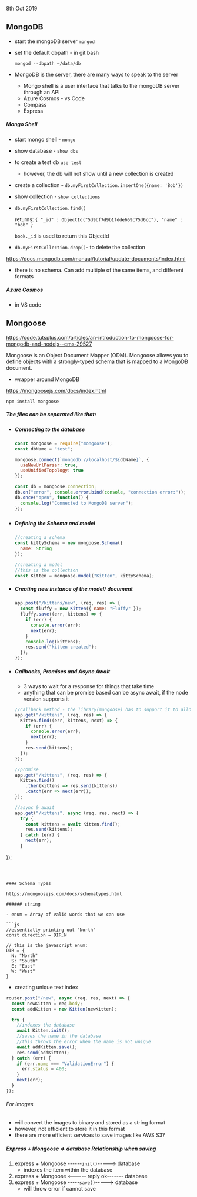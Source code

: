 8th Oct 2019

## MongoDB

- start the mongoDB server `mongod`

- set the default dbpath - in git bash

  `mongod --dbpath ~/data/db`

- MongoDB is the server, there are many ways to speak to the server 

  - Mongo shell is a user interface that talks to the mongoDB server through an API
  - Azure Cosmos - vs Code
  - Compass
  - Express



##### Mongo Shell

- start mongo shell - `mongo`

- show database - `show dbs`

- to create a test db `use test`

  - however, the db will not show until a new collection is created

- create  a collection - `db.myFirstCollection.insertOne({name: 'Bob'})`

- show collection - `show collections`

- `db.myFirstCollection.find()`

  returns: `{ "_id" : ObjectId("5d9bf7d9b1fdde669c75d6cc"), "name" : "bob" }`

  `book._id` is used to return this ObjectId
  
- `db.myFirstCollection.drop()`- to delete the collection

https://docs.mongodb.com/manual/tutorial/update-documents/index.html



- there is no schema. Can add multiple of the same items, and different formats



##### Azure Cosmos

- in VS code



## Mongoose

https://code.tutsplus.com/articles/an-introduction-to-mongoose-for-mongodb-and-nodejs--cms-29527

Mongoose is an Object Document Mapper (ODM). Mongoose allows you to define objects with a strongly-typed schema that is mapped to a MongoDB document.

- wrapper around MongoDB

https://mongoosejs.com/docs/index.html

`npm install mongoose`

##### The files can be separated like that:

- ##### Connecting to the database

  ```js
  const mongoose = require("mongoose");
  const dbName = "test";
  
  mongoose.connect(`mongodb://localhost/${dbName}`, {
    useNewUrlParser: true,
    useUnifiedTopology: true
  });
  
  const db = mongoose.connection;
  db.on("error", console.error.bind(console, "connection error:"));
  db.once("open", function() {
    console.log("Connected to MongoDB server");
  });
  ```

  #####  

- ##### Defining the Schema and model

  ```js
  //creating a schema
  const kittySchema = new mongoose.Schema({
    name: String
  });
  
  //creating a model
  //this is the collection
  const Kitten = mongoose.model("Kitten", kittySchema);
  ```

  

- ##### Creating new instance of the model/ document

  ```js
  app.post("/kittens/new", (req, res) => {
    const fluffy = new Kitten({ name: "Fluffy" });
    fluffy.save((err, kittens) => {
      if (err) {
        console.error(err);
        next(err);
      }
      console.log(kittens);
      res.send("kitten created");
    });
  });
  ```

  

- ##### Callbacks, Promises and Async Await

  - 3 ways to wait for a response for things that take time
  - anything that can be promise based can be async await, if the node version supports it
  
  ```js
  //callback method - the library(mongoose) has to support it to allow the callback to be converted into promise-based - otherwise may need to use another API to promisify the callback
  app.get("/kittens", (req, res) => {
    Kitten.find((err, kittens, next) => {
      if (err) {
        console.error(err);
        next(err);
      }
      res.send(kittens);
    });
  });
  
  //promise
  app.get("/kittens", (req, res) => {
    Kitten.find()
      .then(kittens => res.send(kittens))
      .catch(err => next(err));
  });
  
  //async & await
  app.get("/kittens", async (req, res, next) => {
    try {
      const kittens = await Kitten.find();
      res.send(kittens);
    } catch (err) {
      next(err);
    }
});
  ```
  
  

#### Schema Types

https://mongoosejs.com/docs/schematypes.html

###### string

- enum = Array of valid words that we can use 

```js
//essentially printing out "North"
const direction = DIR.N

// this is the javascript enum:
DIR = {
    N: "North"
    S: "South"
    E: "East"
    W: "West"
}
```



- creating unique text index

```js
router.post("/new", async (req, res, next) => {
  const newKitten = req.body;
  const addKitten = new Kitten(newKitten);

  try {
    //indexes the database
    await Kitten.init();
    //saves the name in the database
    //this throws the error when the name is not unique
    await addKitten.save();
    res.send(addKitten);
  } catch (err) {
    if (err.name === "ValidationError") {
      err.status = 400;
    }
    next(err);
  }
});
```



###### For images

- will convert the images to binary and stored as a string format
- however, not efficient to store it in this format
- there are more efficient services to save images like AWS S3?



##### Express + Mongoose => database Relationship when saving

1. express + Mongoose ------`init()`-----> database
   - indexes the item within the database
2. express + Mongoose <----- reply ok------- database
3. express + Mongoose -----`save()`-----> database
   - will throw error if cannot save



